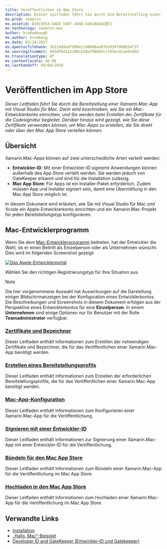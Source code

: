```yaml
---
title: Veröffentlichen im App Store
description: Dieser Leitfaden führt Sie durch die Bereitstellung einer Xamarin.Mac-App mit Visual Studio für Mac. Darin wird beschrieben, wie Sie ein Mac-Entwicklerkonto einrichten, und Sie werden beim Erstellen der Zertifikate für die Codesignatur begleitet. Darüber hinaus wird gezeigt, wie Sie diese Zertifikate verwenden können, um Mac-Apps zu erstellen, die Sie direkt oder über den Mac App Store verteilen können.
ms.prod: xamarin
ms.assetid: D26C5E54-EAD2-5487-264D-4263AEA1EBF2
ms.technology: xamarin-mac
author: bradumbaugh
ms.author: brumbaug
ms.date: 03/14/2017
ms.openlocfilehash: 3b21dd0adfd96e1190660aa97b2850f968b5473f
ms.sourcegitcommit: 945df041e2180cb20af08b83cc703ecd1aedc6b0
ms.translationtype: HT
ms.contentlocale: de-DE
ms.lasthandoff: 04/04/2018
---
```

# <a name="publishing-to-the-app-store"></a>Veröffentlichen im App Store

_Dieser Leitfaden führt Sie durch die Bereitstellung einer Xamarin.Mac-App mit Visual Studio für Mac. Darin wird beschrieben, wie Sie ein Mac-Entwicklerkonto einrichten, und Sie werden beim Erstellen der Zertifikate für die Codesignatur begleitet. Darüber hinaus wird gezeigt, wie Sie diese Zertifikate verwenden können, um Mac-Apps zu erstellen, die Sie direkt oder über den Mac App Store verteilen können._

## <a name="overview"></a>Übersicht

Xamarin.Mac-Apps können auf zwei unterschiedliche Arten verteilt werden:

- **Entwickler-ID**: Mit einer Entwickler-ID signierte Anwendungen können außerhalb des App Store verteilt werden. Sie werden jedoch von GateKeeper erkannt und sind für die Installation zulässig.
- **Mac App Store**: Für Apps ist ein Installer-Paket erforderlich. Zudem müssen App und Installer signiert sein, damit eine Übermittlung in den Mac App Store möglich ist.

In diesem Dokument wird erläutert, wie Sie mit Visual Studio für Mac und Xcode ein Apple-Entwicklerkonto einrichten und ein Xamarin.Mac-Projekt für jeden Bereitstellungstyp konfigurieren.


## <a name="mac-developer-program"></a>Mac-Entwicklerprogramm

Wenn Sie dem [Mac-Entwicklerprogramm](https://developer.apple.com/devcenter/mac/) beitreten, hat der Entwickler die Wahl, ob er einen Beitritt als Einzelperson oder als Unternehmen wünscht. Dies wird im folgenden Screenshot gezeigt:

[![Das Apple-Entwicklerportal](images/image1.png "The Apple Developer Portal")](images/image1-large.png#lightbox)

Wählen Sie den richtigen Registrierungstyp für Ihre Situation aus.

> [!NOTE]
> Die hier vorgenommene Auswahl hat Auswirkungen auf die Darstellung einiger Bildschirmanzeigen bei der Konfiguration eines Entwicklerkontos. Die Beschreibungen und Screenshots in diesem Dokument erfolgen aus der Perspektive eines Entwicklerkontos für eine **Einzelperson**. In einem **Unternehmen** sind einige Optionen nur für Benutzer mit der Rolle **Teamadministrator** verfügbar.


### <a name="certificates-and-identifiersmacdeploy-testpublishing-to-the-app-storecertificates-identifiersmd"></a>[Zertifikate und Bezeichner](~/mac/deploy-test/publishing-to-the-app-store/certificates-identifiers.md)

Dieser Leitfaden enthält Informationen zum Erstellen der notwendigen Zertifikate und Bezeichner, die für das Veröffentlichen einer Xamarin.Mac-App benötigt werden.


### <a name="create-provisioning-profilemacdeploy-testpublishing-to-the-app-storeprofilesmd"></a>[Erstellen eines Bereitstellungsprofils](~/mac/deploy-test/publishing-to-the-app-store/profiles.md)

Dieser Leitfaden enthält Informationen zum Erstellen der erforderlichen Bereitstellungsprofile, die für das Veröffentlichen einer Xamarin.Mac-App benötigt werden.


### <a name="mac-app-configurationmacdeploy-testpublishing-to-the-app-storeapp-configurationmd"></a>[Mac-App-Konfiguration](~/mac/deploy-test/publishing-to-the-app-store/app-configuration.md)

Dieser Leitfaden enthält Informationen zum Konfigurieren einer Xamarin.Mac-App für die Veröffentlichung.


### <a name="sign-with-developer-idmacdeploy-testpublishing-to-the-app-storesigningmd"></a>[Signieren mit einer Entwickler-ID](~/mac/deploy-test/publishing-to-the-app-store/signing.md)

Dieser Leitfaden enthält Informationen zur Signierung einer Xamarin.Mac-App mit einer Entwickler-ID für die Veröffentlichung.


### <a name="bundle-for-mac-app-storemacdeploy-testpublishing-to-the-app-storebundlingmd"></a>[Bündeln für den Mac App Store](~/mac/deploy-test/publishing-to-the-app-store/bundling.md)

Dieser Leitfaden enthält Informationen zum Bündeln einer Xamarin.Mac-App für die Veröffentlichung im Mac App Store.


### <a name="upload-to-mac-app-storemacdeploy-testpublishing-to-the-app-storeuploadingmd"></a>[Hochladen in den Mac App Store](~/mac/deploy-test/publishing-to-the-app-store/uploading.md)

Dieser Leitfaden enthält Informationen zum Hochladen einer Xamarin.Mac-App für die Veröffentlichung im Mac App Store.


## <a name="related-links"></a>Verwandte Links

- [Installation](/visualstudio/mac/installation/)
- [„Hallo, Mac“-Beispiel](~/mac/get-started/hello-mac.md)
- [Developer ID and GateKeeper (Entwickler-ID und Gatekeeper)](https://developer.apple.com/resources/developer-id/)
